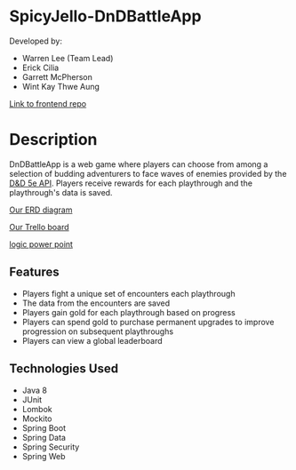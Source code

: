# SpicyJello-DnDBattleApp
Developed by:
- Warren Lee (Team Lead)
- Erick Cilia
- Garrett McPherson
- Wint Kay Thwe Aung

[Link to frontend repo](https://github.com/220725-JavaReact/SpicyJello-DnDBattleApp-Frontend)

# Description
DnDBattleApp is a web game where players can choose from among a selection of budding adventurers to face waves of enemies provided by the [D&D 5e API](https://www.dnd5eapi.co/). Players receive rewards for each playthrough and the playthrough's data is saved.

[Our ERD diagram](https://lucid.app/lucidchart/5266f758-82aa-488f-8012-0fc2a26234d0/edit?page=0_0&invitationId=inv_0ddd24ad-ab88-4c19-8bdb-24cdd58fa4bf#)

[Our Trello board](https://trello.com/b/ykP1l8Ny/spicyjello-dndbattleapp)

[logic power point](https://revaturetech-my.sharepoint.com/:u:/g/personal/wintkay367_revature_net/Eeoq_0_3PERKiKCzF-5yW78BY0paM9O3yrwWicylKO-0mw?e=ep6K9S)

## Features
- Players fight a unique set of encounters each playthrough
- The data from the encounters are saved
- Players gain gold for each playthrough based on progress
- Players can spend gold to purchase permanent upgrades to improve progression on subsequent playthroughs
- Players can view a global leaderboard
  
## Technologies Used
- Java 8
- JUnit
- Lombok
- Mockito
- Spring Boot
- Spring Data
- Spring Security
- Spring Web

